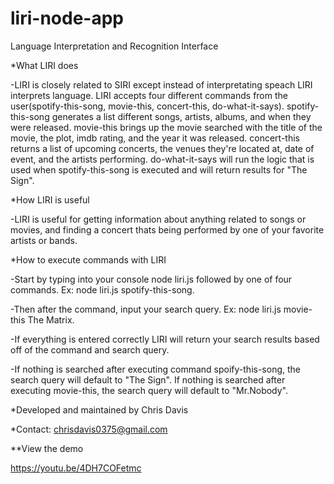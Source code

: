 # liri-node-app
Language Interpretation and Recognition Interface

*What LIRI does

-LIRI is closely related to SIRI except instead of interpretating speach LIRI interprets language. LIRI accepts four different commands from the user(spotify-this-song, movie-this, concert-this, do-what-it-says). spotify-this-song generates a list different songs, artists, albums, and when they were released. movie-this brings up the movie searched with the title of the movie, the plot, imdb rating, and the year it was released. concert-this returns a list of upcoming concerts, the venues they're located at, date of event, and the artists performing. do-what-it-says will run the logic that is used when spotify-this-song is executed and will return results for "The Sign".

*How LIRI is useful

-LIRI is useful for getting information about anything related to songs or movies, and finding a concert thats being performed by one of your favorite artists or bands.

*How to execute commands with LIRI

-Start by typing into your console node liri.js followed by one of four commands. Ex: node liri.js spotify-this-song.

-Then after the command, input your search query. Ex: node liri.js movie-this The Matrix.

-If everything is entered correctly LIRI will return your search results based off of the command and search query.

-If nothing is searched after executing command spoify-this-song, the search query will default to "The Sign". If nothing is searched after executing movie-this, the search query will default to "Mr.Nobody".

*Developed and maintained by Chris Davis

*Contact: chrisdavis0375@gmail.com

**View the demo

https://youtu.be/4DH7COFetmc
